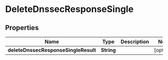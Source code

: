 # DeleteDnssecResponseSingle

## Properties
Name | Type | Description | Notes
------------ | ------------- | ------------- | -------------
**deleteDnssecResponseSingleResult** | **String** |  |  [optional]

